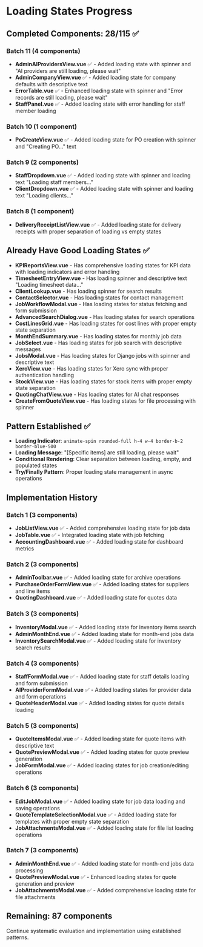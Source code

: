 # Loading States Progress

## Completed Components: 28/115 ✅

### Batch 11 (4 components)

- **AdminAIProvidersView.vue** ✅ - Added loading state with spinner and "AI providers are still loading, please wait"
- **AdminCompanyView.vue** ✅ - Added loading state for company defaults with descriptive text
- **ErrorTable.vue** ✅ - Enhanced loading state with spinner and "Error records are still loading, please wait"
- **StaffPanel.vue** ✅ - Added loading state with error handling for staff member loading

### Batch 10 (1 component)

- **PoCreateView.vue** ✅ - Added loading state for PO creation with spinner and "Creating PO..." text

### Batch 9 (2 components)

- **StaffDropdown.vue** ✅ - Added loading state with spinner and loading text "Loading staff members..."
- **ClientDropdown.vue** ✅ - Added loading state with spinner and loading text "Loading clients..."

### Batch 8 (1 component)

- **DeliveryReceiptListView.vue** ✅ - Added loading state for delivery receipts with proper separation of loading vs empty states

## Already Have Good Loading States ✅

- **KPIReportsView.vue** - Has comprehensive loading states for KPI data with loading indicators and error handling
- **TimesheetEntryView.vue** - Has loading spinner and descriptive text "Loading timesheet data..."
- **ClientLookup.vue** - Has loading spinner for search results
- **ContactSelector.vue** - Has loading states for contact management
- **JobWorkflowModal.vue** - Has loading states for status fetching and form submission
- **AdvancedSearchDialog.vue** - Has loading states for search operations
- **CostLinesGrid.vue** - Has loading states for cost lines with proper empty state separation
- **MonthEndSummary.vue** - Has loading states for monthly job data
- **JobSelect.vue** - Has loading states for job search with descriptive messages
- **JobsModal.vue** - Has loading states for Django jobs with spinner and descriptive text
- **XeroView.vue** - Has loading states for Xero sync with proper authentication handling
- **StockView.vue** - Has loading states for stock items with proper empty state separation
- **QuotingChatView.vue** - Has loading states for AI chat responses
- **CreateFromQuoteView.vue** - Has loading states for file processing with spinner

## Pattern Established ✅

- **Loading Indicator**: `animate-spin rounded-full h-4 w-4 border-b-2 border-blue-500`
- **Loading Message**: "[Specific items] are still loading, please wait"
- **Conditional Rendering**: Clear separation between loading, empty, and populated states
- **Try/Finally Pattern**: Proper loading state management in async operations

## Implementation History

### Batch 1 (3 components)

- **JobListView.vue** ✅ - Added comprehensive loading state for job data
- **JobTable.vue** ✅ - Integrated loading state with job fetching
- **AccountingDashboard.vue** ✅ - Added loading state for dashboard metrics

### Batch 2 (3 components)

- **AdminToolbar.vue** ✅ - Added loading state for archive operations
- **PurchaseOrderFormView.vue** ✅ - Added loading states for suppliers and line items
- **QuotingDashboard.vue** ✅ - Added loading state for quotes data

### Batch 3 (3 components)

- **InventoryModal.vue** ✅ - Added loading state for inventory items search
- **AdminMonthEnd.vue** ✅ - Added loading state for month-end jobs data
- **InventorySearchModal.vue** ✅ - Added loading state for inventory search results

### Batch 4 (3 components)

- **StaffFormModal.vue** ✅ - Added loading state for staff details loading and form submission
- **AIProviderFormModal.vue** ✅ - Added loading states for provider data and form operations
- **QuoteHeaderModal.vue** ✅ - Added loading states for quote details loading

### Batch 5 (3 components)

- **QuoteItemsModal.vue** ✅ - Added loading state for quote items with descriptive text
- **QuotePreviewModal.vue** ✅ - Added loading states for quote preview generation
- **JobFormModal.vue** ✅ - Added loading states for job creation/editing operations

### Batch 6 (3 components)

- **EditJobModal.vue** ✅ - Added loading state for job data loading and saving operations
- **QuoteTemplateSelectionModal.vue** ✅ - Added loading state for templates with proper empty state separation
- **JobAttachmentsModal.vue** ✅ - Added loading state for file list loading operations

### Batch 7 (3 components)

- **AdminMonthEnd.vue** ✅ - Added loading state for month-end jobs data processing
- **QuotePreviewModal.vue** ✅ - Enhanced loading states for quote generation and preview
- **JobAttachmentsModal.vue** ✅ - Added comprehensive loading state for file attachments

## Remaining: 87 components

Continue systematic evaluation and implementation using established patterns.
